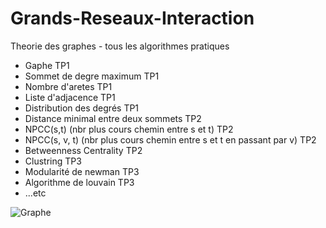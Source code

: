 # Grands-Reseaux-Interaction
Theorie des graphes - tous les algorithmes pratiques

- Gaphe TP1
- Sommet de degre maximum TP1
- Nombre d'aretes TP1
- Liste d'adjacence TP1
- Distribution des degrés TP1
- Distance minimal entre deux sommets TP2
- NPCC(s,t) (nbr plus cours chemin entre s et t) TP2
- NPCC(s, v, t) (nbr plus cours chemin entre s et t en passant par v) TP2
- Betweenness Centrality TP2
- Clustring TP3
- Modularité de newman TP3
- Algorithme de louvain TP3
- ...etc


![Graphe](http://sna433.weebly.com/uploads/1/3/9/3/13930242/7562313_orig.png)
